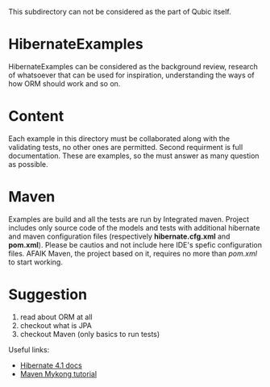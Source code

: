 This subdirectory can not be considered as the part of Qubic itself.

# HibernateExamples

HibernateExamples can be considered as the background review, research
of whatsoever that can be used for inspiration, understanding the
ways of how ORM should work and so on.

# Content

Each example in this directory must be collaborated along with the
validating tests, no other ones are permitted. Second requirment is
full documentation. These are examples, so the must answer as many
question as possible. 

# Maven
Examples are build and all the tests are run by Integrated maven.
Project includes only source code of the models and tests with
additional hibernate and maven configuration files (respectively
**hibernate.cfg.xml** and **pom.xml**). Please be cautios and not
include here IDE's spefic configuration files. AFAIK Maven, the project
based on it, requires no more than *pom.xml* to start working.

# Suggestion
1. read about ORM at all
2. checkout what is JPA
3. checkout Maven (only basics to run tests)

Useful links:
* [Hibernate 4.1 docs](http://docs.jboss.org/hibernate/orm/4.1/quickstart/en-US/html/)
* [Maven Mykong tutorial](http://www.mkyong.com/tutorials/maven-tutorials/)
